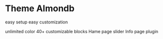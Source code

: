Theme Almondb
==================
easy setup
easy customization

unlimited color
40+ customizable blocks
Hame page slider
Info page plugin

